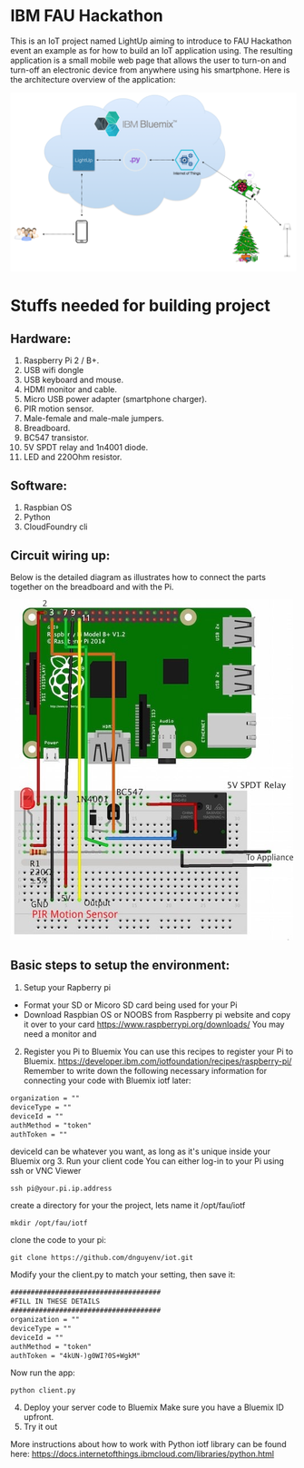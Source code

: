 # IBM FAU Hackathon
This is an IoT project named LightUp aiming to introduce to FAU Hackathon event an example as for how to build an IoT application using.
The resulting application is a small mobile web page that allows the user to turn-on and turn-off an electronic device from anywhere using his smartphone.
Here is the architecture overview of the application:

![alt text](./images/lightup.png "Lightup architecture")

# Stuffs needed for building project
## Hardware:
1. Raspberry Pi 2 / B+.
2. USB wifi dongle
3. USB keyboard and mouse.
4. HDMI monitor and cable.
5. Micro USB power adapter (smartphone charger).
6. PIR motion sensor.
7. Male-female and male-male jumpers.
8. Breadboard.
9. BC547 transistor.
10. 5V SPDT relay and 1n4001 diode.
11. LED and 220Ohm resistor.

## Software:
1. Raspbian OS
2. Python
3. CloudFoundry cli

## Circuit wiring up:
Below is the detailed diagram as illustrates how to connect the parts together on the breadboard and with the Pi.

![alt text](./images/circuit.jpg "Circuit wire up")

## Basic steps to setup the environment:
1. Setup your Rapberry pi
- Format your SD or Micoro SD card being used for your Pi
- Download Raspbian OS or NOOBS from Raspberry pi website and copy it over to your card
https://www.raspberrypi.org/downloads/
You may need a monitor and
2. Register you Pi to Bluemix
You can use this recipes to register your Pi to Bluemix.
https://developer.ibm.com/iotfoundation/recipes/raspberry-pi/
Remember to write down the following necessary information for connecting your code with Bluemix iotf later:

```
organization = ""
deviceType = ""
deviceId = ""
authMethod = "token"
authToken = ""
```
deviceId can be whatever you want, as long as it's unique inside your Bluemix org
3. Run your client code
You can either log-in to your Pi using ssh or VNC Viewer
```
ssh pi@your.pi.ip.address
```
create a directory for your the project, lets name it /opt/fau/iotf
```
mkdir /opt/fau/iotf
```
clone the code to your pi:

```
git clone https://github.com/dnguyenv/iot.git
```
Modify your the client.py to match your setting, then save it:
```
#####################################
#FILL IN THESE DETAILS
#####################################
organization = ""
deviceType = ""
deviceId = ""
authMethod = "token"
authToken = "4kUN-)g0WI?0S+WgkM"
```
Now run the app:

```
python client.py
```

4. Deploy your server code to Bluemix
Make sure you have a Bluemix ID upfront. 
5. Try it out

More instructions about how to work with Python iotf library can be found here:
https://docs.internetofthings.ibmcloud.com/libraries/python.html

